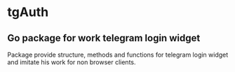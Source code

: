 # tgAuth

## Go package for work telegram login widget
Package provide structure, methods and functions for telegram login widget and imitate his work for non browser clients.
